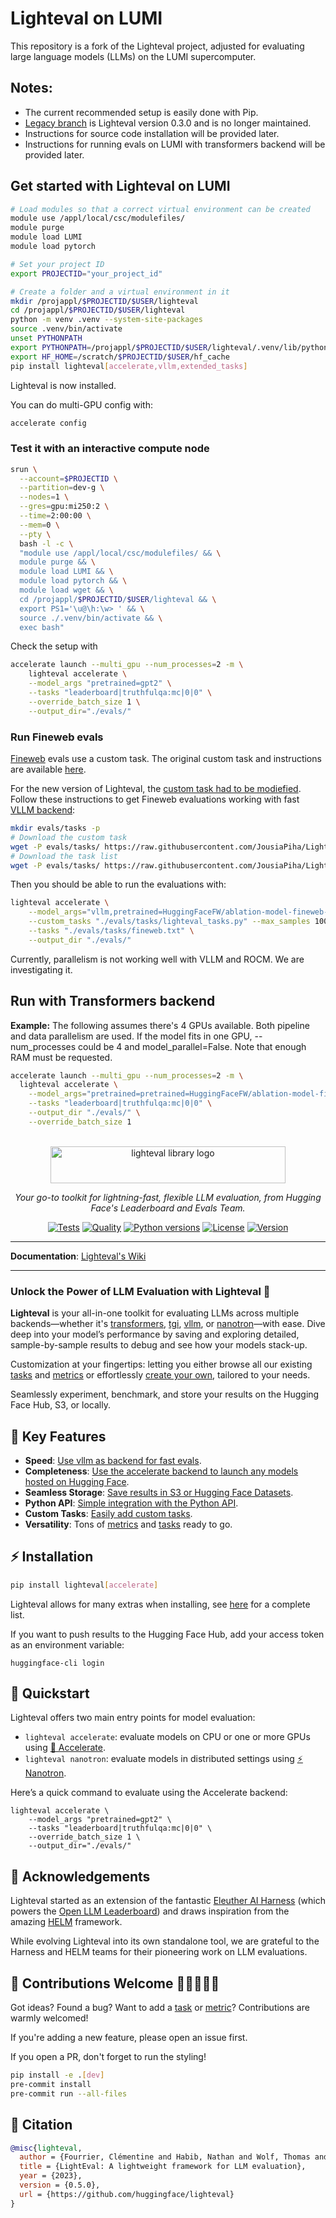 # Lighteval on LUMI

This repository is a fork of the Lighteval project, adjusted for evaluating large language models (LLMs) on the LUMI supercomputer.

## Notes:
- The current recommended setup is easily done with Pip.
- [Legacy branch](https://github.com/JousiaPiha/Lighteval-on-LUMI/tree/legacy) is Lighteval version 0.3.0 and is no longer maintained.
- Instructions for source code installation will be provided later.
- Instructions for running evals on LUMI with transformers backend will be provided later.

## Get started with Lighteval on LUMI

```bash
# Load modules so that a correct virtual environment can be created
module use /appl/local/csc/modulefiles/
module purge
module load LUMI
module load pytorch

# Set your project ID
export PROJECTID="your_project_id"

# Create a folder and a virtual environment in it
mkdir /projappl/$PROJECTID/$USER/lighteval
cd /projappl/$PROJECTID/$USER/lighteval
python -m venv .venv --system-site-packages
source .venv/bin/activate
unset PYTHONPATH
export PYTHONPATH=/projappl/$PROJECTID/$USER/lighteval/.venv/lib/python$(python -c "import sys; print(f'{sys.version_info.major}.{sys.version_info.minor}')")/site-packages
export HF_HOME=/scratch/$PROJECTID/$USER/hf_cache
pip install lighteval[accelerate,vllm,extended_tasks]
```
Lighteval is now installed.

You can do multi-GPU config with:
```bash
accelerate config
```

### Test it with an interactive compute node
```bash
srun \
  --account=$PROJECTID \
  --partition=dev-g \
  --nodes=1 \
  --gres=gpu:mi250:2 \
  --time=2:00:00 \
  --mem=0 \
  --pty \
  bash -l -c \
  "module use /appl/local/csc/modulefiles/ && \
  module purge && \
  module load LUMI && \
  module load pytorch && \
  module load wget && \
  cd /projappl/$PROJECTID/$USER/lighteval && \
  export PS1='\u@\h:\w> ' && \
  source ./.venv/bin/activate && \
  exec bash"
```
Check the setup with
```bash
accelerate launch --multi_gpu --num_processes=2 -m \
    lighteval accelerate \
    --model_args "pretrained=gpt2" \
    --tasks "leaderboard|truthfulqa:mc|0|0" \
    --override_batch_size 1 \
    --output_dir="./evals/"
```
### Run Fineweb evals
[Fineweb](https://huggingface.co/blog/open-llm-leaderboard-mmlu#1001-flavors-of-mmlu) evals use a custom task. The original custom task and instructions are available [here](https://huggingface.co/datasets/HuggingFaceFW/fineweb/blob/main/lighteval_tasks.py#L12).

For the new version of Lighteval, the [custom task had to be modiefied](https://github.com/JousiaPiha/Lighteval-on-LUMI/blob/main/evals/tasks/lighteval_tasks.py). Follow these instructions to get Fineweb evaluations working with fast [VLLM backend](https://github.com/huggingface/lighteval/wiki/Use-VLLM-as-backend):
```bash
mkdir evals/tasks -p
# Download the custom task
wget -P evals/tasks/ https://raw.githubusercontent.com/JousiaPiha/Lighteval-on-LUMI/refs/heads/main/evals/tasks/lighteval_tasks.py
# Download the task list
wget -P evals/tasks/ https://raw.githubusercontent.com/JousiaPiha/Lighteval-on-LUMI/refs/heads/main/evals/tasks/fineweb.txt
```
Then you should be able to run the evaluations with:
```bash
lighteval accelerate \
    --model_args="vllm,pretrained=HuggingFaceFW/ablation-model-fineweb-edu,dtype=bfloat16" \
    --custom_tasks "./evals/tasks/lighteval_tasks.py" --max_samples 1000 \
    --tasks "./evals/tasks/fineweb.txt" \
    --output_dir "./evals/"
```
Currently, parallelism is not working well with VLLM and ROCM. We are investigating it.

## Run with Transformers backend

**Example:**
The following assumes there's 4 GPUs available. Both pipeline and data parallelism are used. If the model fits in one GPU, --num_processes could be 4 and model_parallel=False.
Note that enough RAM must be requested.
```bash
accelerate launch --multi_gpu --num_processes=2 -m \
  lighteval accelerate \
    --model_args="pretrained=pretrained=HuggingFaceFW/ablation-model-fineweb-edu,dtype=bfloat16,trust_remote_code=True,model_parallel=True" \
    --tasks "leaderboard|truthfulqa:mc|0|0" \
    --output_dir "./evals/" \
    --override_batch_size 1
```
<p align="center">
  <br/>
    <img alt="lighteval library logo" src="./assets/lighteval-doc.svg" width="376" height="59" style="max-width: 100%;">
  <br/>
</p>


<p align="center">
    <i>Your go-to toolkit for lightning-fast, flexible LLM evaluation, from Hugging Face's Leaderboard and Evals Team.</i>
</p>

<div align="center">

[![Tests](https://github.com/huggingface/lighteval/actions/workflows/tests.yaml/badge.svg?branch=main)](https://github.com/huggingface/lighteval/actions/workflows/tests.yaml?query=branch%3Amain)
[![Quality](https://github.com/huggingface/lighteval/actions/workflows/quality.yaml/badge.svg?branch=main)](https://github.com/huggingface/lighteval/actions/workflows/quality.yaml?query=branch%3Amain)
[![Python versions](https://img.shields.io/pypi/pyversions/lighteval)](https://www.python.org/downloads/)
[![License](https://img.shields.io/badge/License-MIT-green.svg)](https://github.com/huggingface/lighteval/blob/main/LICENSE)
[![Version](https://img.shields.io/pypi/v/lighteval)](https://pypi.org/project/lighteval/)

</div>

---

**Documentation**: <a href="https://github.com/huggingface/lighteval/wiki" target="_blank">Lighteval's Wiki</a>

---

### Unlock the Power of LLM Evaluation with Lighteval 🚀

**Lighteval** is your all-in-one toolkit for evaluating LLMs across multiple
backends—whether it's
[transformers](https://github.com/huggingface/transformers),
[tgi](https://github.com/huggingface/text-generation-inference),
[vllm](https://github.com/vllm-project/vllm), or
[nanotron](https://github.com/huggingface/nanotron)—with
ease. Dive deep into your model’s performance by saving and exploring detailed,
sample-by-sample results to debug and see how your models stack-up.

Customization at your fingertips: letting you either browse all our existing [tasks](https://github.com/huggingface/lighteval/wiki/Available-Tasks) and [metrics](https://github.com/huggingface/lighteval/wiki/Metric-List) or effortlessly [create your own](https://github.com/huggingface/lighteval/wiki/Adding-a-Custom-Task), tailored to your needs.

Seamlessly experiment, benchmark, and store your results on the Hugging Face
Hub, S3, or locally.


## 🔑 Key Features

- **Speed**: [Use vllm as backend for fast evals](https://github.com/huggingface/lighteval/wiki/Use-VLLM-as-backend).
- **Completeness**: [Use the accelerate backend to launch any models hosted on Hugging Face](https://github.com/huggingface/lighteval/wiki/Quicktour#accelerate).
- **Seamless Storage**: [Save results in S3 or Hugging Face Datasets](https://github.com/huggingface/lighteval/wiki/Saving-and-reading-results).
- **Python API**: [Simple integration with the Python API](https://github.com/huggingface/lighteval/wiki/Using-the-Python-API).
- **Custom Tasks**: [Easily add custom tasks](https://github.com/huggingface/lighteval/wiki/Adding-a-Custom-Task).
- **Versatility**: Tons of [metrics](https://github.com/huggingface/lighteval/wiki/Metric-List) and [tasks](https://github.com/huggingface/lighteval/wiki/Available-Tasks) ready to go.


## ⚡️ Installation

```bash
pip install lighteval[accelerate]
```

Lighteval allows for many extras when installing, see [here](https://github.com/huggingface/lighteval/wiki/Installation) for a complete list.

If you want to push results to the Hugging Face Hub, add your access token as
an environment variable:

```shell
huggingface-cli login
```

## 🚀 Quickstart

Lighteval offers two main entry points for model evaluation:


* `lighteval accelerate`: evaluate models on CPU or one or more GPUs using [🤗
  Accelerate](https://github.com/huggingface/accelerate).
* `lighteval nanotron`: evaluate models in distributed settings using [⚡️
  Nanotron](https://github.com/huggingface/nanotron).

Here’s a quick command to evaluate using the Accelerate backend:

```shell
lighteval accelerate \
    --model_args "pretrained=gpt2" \
    --tasks "leaderboard|truthfulqa:mc|0|0" \
    --override_batch_size 1 \
    --output_dir="./evals/"
```

## 🙏 Acknowledgements

Lighteval started as an extension of the fantastic [Eleuther AI
Harness](https://github.com/EleutherAI/lm-evaluation-harness) (which powers the
[Open LLM
Leaderboard](https://huggingface.co/spaces/open-llm-leaderboard/open_llm_leaderboard))
and draws inspiration from the amazing
[HELM](https://crfm.stanford.edu/helm/latest/) framework.

While evolving Lighteval into its own standalone tool, we are grateful to the
Harness and HELM teams for their pioneering work on LLM evaluations.

## 🌟 Contributions Welcome 💙💚💛💜🧡

Got ideas? Found a bug? Want to add a
[task](https://github.com/huggingface/lighteval/wiki/Adding-a-Custom-Task) or
[metric](https://github.com/huggingface/lighteval/wiki/Adding-a-New-Metric)?
Contributions are warmly welcomed!

If you're adding a new feature, please open an issue first.

If you open a PR, don't forget to run the styling!

```bash
pip install -e .[dev]
pre-commit install
pre-commit run --all-files
```
## 📜 Citation

```bibtex
@misc{lighteval,
  author = {Fourrier, Clémentine and Habib, Nathan and Wolf, Thomas and Tunstall, Lewis},
  title = {LightEval: A lightweight framework for LLM evaluation},
  year = {2023},
  version = {0.5.0},
  url = {https://github.com/huggingface/lighteval}
}
```
